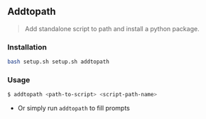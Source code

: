 ## Addtopath 

> Add standalone script to path and install a python package.

### Installation

```sh
bash setup.sh setup.sh addtopath
```

### Usage

```sh
$ addtopath <path-to-script> <script-path-name>
```
- Or simply run `addtopath` to fill prompts
